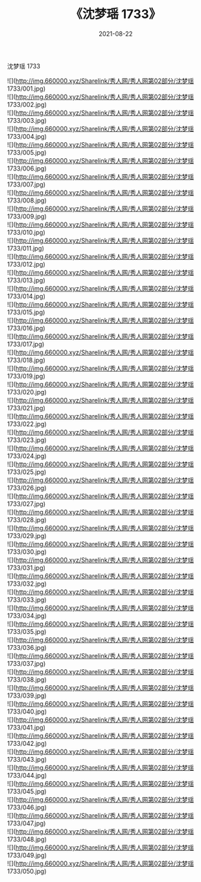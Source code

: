 ﻿---
layout: post
title:  《沈梦瑶 1733》
date:   2021-08-22
img: http://img.660000.xyz/Sharelink/秀人网/秀人网第02部分/沈梦瑶 1733/000.jpg
categories: [美女, 清纯, 唯美]
---

沈梦瑶 1733

  ![](http://img.660000.xyz/Sharelink/秀人网/秀人网第02部分/沈梦瑶 1733/001.jpg) <br> ![](http://img.660000.xyz/Sharelink/秀人网/秀人网第02部分/沈梦瑶 1733/002.jpg) <br> ![](http://img.660000.xyz/Sharelink/秀人网/秀人网第02部分/沈梦瑶 1733/003.jpg) <br> ![](http://img.660000.xyz/Sharelink/秀人网/秀人网第02部分/沈梦瑶 1733/004.jpg) <br> ![](http://img.660000.xyz/Sharelink/秀人网/秀人网第02部分/沈梦瑶 1733/005.jpg) <br> ![](http://img.660000.xyz/Sharelink/秀人网/秀人网第02部分/沈梦瑶 1733/006.jpg) <br> ![](http://img.660000.xyz/Sharelink/秀人网/秀人网第02部分/沈梦瑶 1733/007.jpg) <br> ![](http://img.660000.xyz/Sharelink/秀人网/秀人网第02部分/沈梦瑶 1733/008.jpg) <br> ![](http://img.660000.xyz/Sharelink/秀人网/秀人网第02部分/沈梦瑶 1733/009.jpg) <br> ![](http://img.660000.xyz/Sharelink/秀人网/秀人网第02部分/沈梦瑶 1733/010.jpg) <br> ![](http://img.660000.xyz/Sharelink/秀人网/秀人网第02部分/沈梦瑶 1733/011.jpg) <br> ![](http://img.660000.xyz/Sharelink/秀人网/秀人网第02部分/沈梦瑶 1733/012.jpg) <br> ![](http://img.660000.xyz/Sharelink/秀人网/秀人网第02部分/沈梦瑶 1733/013.jpg) <br> ![](http://img.660000.xyz/Sharelink/秀人网/秀人网第02部分/沈梦瑶 1733/014.jpg) <br> ![](http://img.660000.xyz/Sharelink/秀人网/秀人网第02部分/沈梦瑶 1733/015.jpg) <br> ![](http://img.660000.xyz/Sharelink/秀人网/秀人网第02部分/沈梦瑶 1733/016.jpg) <br> ![](http://img.660000.xyz/Sharelink/秀人网/秀人网第02部分/沈梦瑶 1733/017.jpg) <br> ![](http://img.660000.xyz/Sharelink/秀人网/秀人网第02部分/沈梦瑶 1733/018.jpg) <br> ![](http://img.660000.xyz/Sharelink/秀人网/秀人网第02部分/沈梦瑶 1733/019.jpg) <br> ![](http://img.660000.xyz/Sharelink/秀人网/秀人网第02部分/沈梦瑶 1733/020.jpg) <br> ![](http://img.660000.xyz/Sharelink/秀人网/秀人网第02部分/沈梦瑶 1733/021.jpg) <br> ![](http://img.660000.xyz/Sharelink/秀人网/秀人网第02部分/沈梦瑶 1733/022.jpg) <br> ![](http://img.660000.xyz/Sharelink/秀人网/秀人网第02部分/沈梦瑶 1733/023.jpg) <br> ![](http://img.660000.xyz/Sharelink/秀人网/秀人网第02部分/沈梦瑶 1733/024.jpg) <br> ![](http://img.660000.xyz/Sharelink/秀人网/秀人网第02部分/沈梦瑶 1733/025.jpg) <br> ![](http://img.660000.xyz/Sharelink/秀人网/秀人网第02部分/沈梦瑶 1733/026.jpg) <br> ![](http://img.660000.xyz/Sharelink/秀人网/秀人网第02部分/沈梦瑶 1733/027.jpg) <br> ![](http://img.660000.xyz/Sharelink/秀人网/秀人网第02部分/沈梦瑶 1733/028.jpg) <br> ![](http://img.660000.xyz/Sharelink/秀人网/秀人网第02部分/沈梦瑶 1733/029.jpg) <br> ![](http://img.660000.xyz/Sharelink/秀人网/秀人网第02部分/沈梦瑶 1733/030.jpg) <br> ![](http://img.660000.xyz/Sharelink/秀人网/秀人网第02部分/沈梦瑶 1733/031.jpg) <br> ![](http://img.660000.xyz/Sharelink/秀人网/秀人网第02部分/沈梦瑶 1733/032.jpg) <br> ![](http://img.660000.xyz/Sharelink/秀人网/秀人网第02部分/沈梦瑶 1733/033.jpg) <br> ![](http://img.660000.xyz/Sharelink/秀人网/秀人网第02部分/沈梦瑶 1733/034.jpg) <br> ![](http://img.660000.xyz/Sharelink/秀人网/秀人网第02部分/沈梦瑶 1733/035.jpg) <br> ![](http://img.660000.xyz/Sharelink/秀人网/秀人网第02部分/沈梦瑶 1733/036.jpg) <br> ![](http://img.660000.xyz/Sharelink/秀人网/秀人网第02部分/沈梦瑶 1733/037.jpg) <br> ![](http://img.660000.xyz/Sharelink/秀人网/秀人网第02部分/沈梦瑶 1733/038.jpg) <br> ![](http://img.660000.xyz/Sharelink/秀人网/秀人网第02部分/沈梦瑶 1733/039.jpg) <br> ![](http://img.660000.xyz/Sharelink/秀人网/秀人网第02部分/沈梦瑶 1733/040.jpg) <br> ![](http://img.660000.xyz/Sharelink/秀人网/秀人网第02部分/沈梦瑶 1733/041.jpg) <br> ![](http://img.660000.xyz/Sharelink/秀人网/秀人网第02部分/沈梦瑶 1733/042.jpg) <br> ![](http://img.660000.xyz/Sharelink/秀人网/秀人网第02部分/沈梦瑶 1733/043.jpg) <br> ![](http://img.660000.xyz/Sharelink/秀人网/秀人网第02部分/沈梦瑶 1733/044.jpg) <br> ![](http://img.660000.xyz/Sharelink/秀人网/秀人网第02部分/沈梦瑶 1733/045.jpg) <br> ![](http://img.660000.xyz/Sharelink/秀人网/秀人网第02部分/沈梦瑶 1733/046.jpg) <br> ![](http://img.660000.xyz/Sharelink/秀人网/秀人网第02部分/沈梦瑶 1733/047.jpg) <br> ![](http://img.660000.xyz/Sharelink/秀人网/秀人网第02部分/沈梦瑶 1733/048.jpg) <br> ![](http://img.660000.xyz/Sharelink/秀人网/秀人网第02部分/沈梦瑶 1733/049.jpg) <br> ![](http://img.660000.xyz/Sharelink/秀人网/秀人网第02部分/沈梦瑶 1733/050.jpg) <br>